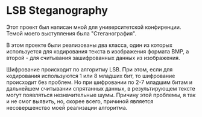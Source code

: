 # LSB Steganography

Этот проект был написан мной для университетской конфиренции. Темой моего выступления была "Стеганография".

В этом проекте были реализованы два класса, один из которых используется для кодирования текста в изображения
формата BMP, а второй - для считывания зашифрованных данных из изображения.

Шифрование происходит по алгоритму LSB. При этом, если для кодирования используются 1 или 8 младших бит, то шифрование
происходит без проблем. Но при шифровании по 2-7 младшим битам и дальнейшем считывании спрятанных данных, в
результирующем тексте могут появляться незначительные шумы. Причину этой проблемы, я так и не смог
выявить, но, скорее всего, причиной является несовершенство моей реализации алгоритма.

